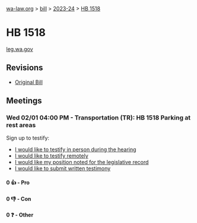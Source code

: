 [wa-law.org](/) > [bill](/bill/) > [2023-24](/bill/2023-24/) > [HB 1518](/bill/2023-24/hb/1518/)

# HB 1518
[leg.wa.gov](https://app.leg.wa.gov/billsummary?BillNumber=1518&Year=2023&Initiative=false)

## Revisions
* [Original Bill](1/)

## Meetings
### Wed 02/01 04:00 PM - Transportation (TR): HB 1518 Parking at rest areas
Sign up to testify:
* [I would like to testify in person during the hearing](https://app.leg.wa.gov/csi/Testifier/Add?chamber=House&mId=30612&aId=150304&caId=21011&tId=1)
* [I would like to testify remotely](https://app.leg.wa.gov/csi/Testifier/Add?chamber=House&mId=30612&aId=150304&caId=21011&tId=2)
* [I would like my position noted for the legislative record](https://app.leg.wa.gov/csi/Testifier/Add?chamber=House&mId=30612&aId=150304&caId=21011&tId=3)
* [I would like to submit written testimony](https://app.leg.wa.gov/csi/Testifier/Add?chamber=House&mId=30612&aId=150304&caId=21011&tId=4)

#### 0 👍 - Pro

#### 0 👎 - Con

#### 0 ❓ - Other
